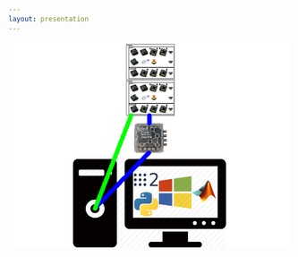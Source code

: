 ```yaml
---
layout: presentation
---
```


[![](assets/img/ros-one-cage-architecture-a.png)](ros-one-cage-software-a)
